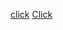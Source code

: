 <a href="weixin://dl/businessWebview/link?url=https://www.baidu.com">click</a>
[Click](weixin://dl/businessWebview/link?url=https://www.baidu.com)

